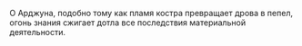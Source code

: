 О Арджуна, подобно тому как пламя костра превращает дрова в пепел, огонь знания сжигает дотла все последствия материальной деятельности.